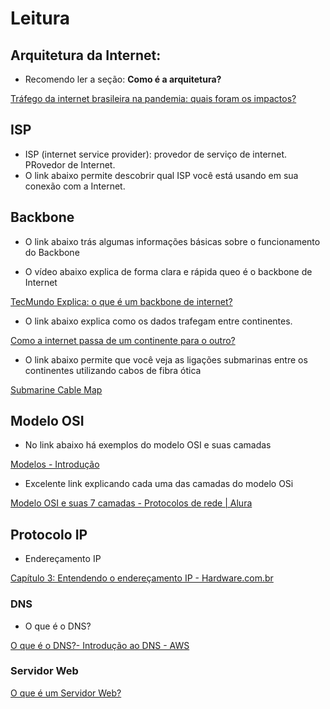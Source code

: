 # Leitura 


## Arquitetura da Internet:

- Recomendo ler a seção: **Como é a arquitetura?**

[Tráfego da internet brasileira na pandemia: quais foram os impactos?](https://www.tecmundo.com.br/internet/154628-trafego-internet-brasileira-pandemia-impactos.htm)

## ISP

- ISP (internet service provider): provedor de serviço de internet. PRovedor de Internet.
- O link abaixo permite descobrir qual ISP você está usando em sua conexão com a Internet.

[](https://www.whoismyisp.org/)

## Backbone

- O link abaixo trás algumas informações básicas sobre o funcionamento do Backbone

[](https://canaltech.com.br/telecom/o-que-e-backbone/)

- O vídeo abaixo explica de forma clara e rápida queo é o backbone de Internet

[TecMundo Explica: o que é um backbone de internet?](https://www.youtube.com/watch?v=Fpf-gO9EuN0)

- O link abaixo explica como os dados trafegam entre continentes.

[Como a internet passa de um continente para o outro?](https://www.tecmundo.com.br/internet/31311-como-a-internet-passa-de-um-continente-para-o-outro-.htm)

- O link abaixo permite que você veja as ligações submarinas entre os continentes utilizando cabos de fibra ótica

[Submarine Cable Map](https://www.submarinecablemap.com/)

## Modelo OSI

- No link abaixo há exemplos do modelo OSI e suas camadas

[Modelos - Introdução](http://masimoes.pro.br/site/redes/02_ModProt/1.2-modelos-2.htm)

- Excelente link explicando cada uma das camadas do modelo OSi

[Modelo OSI e suas 7 camadas - Protocolos de rede | Alura](https://www.alura.com.br/artigos/conhecendo-o-modelo-osi?gclid=Cj0KCQjwpcOTBhCZARIsAEAYLuXMG2blAvU1z7GBRJZ38_n34lNOP9JGT9D7NaPSQpACGLrUVAPoJgcaAiayEALw_wcB)

## Protocolo IP

- Endereçamento IP

[Capítulo 3: Entendendo o endereçamento IP - Hardware.com.br](https://www.hardware.com.br/livros/linux-redes/capitulo-entendendo-enderecamento.html)

### DNS

- O que é o DNS?

[O que é o DNS?- Introdução ao DNS - AWS](https://aws.amazon.com/pt/route53/what-is-dns/)

### Servidor Web

[O que é um Servidor Web?](https://developer.mozilla.org/pt-BR/docs/Learn/Common_questions/Web_mechanics/What_is_a_web_server)